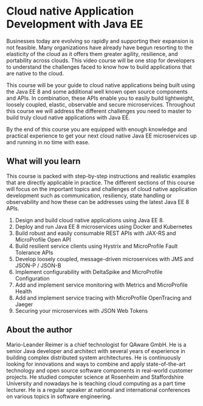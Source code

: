 # Cloud native Application Development with Java EE

Businesses today are evolving so rapidly and supporting their expansion is not feasible. Many organizations have already have begun resorting to the elasticity of the cloud  as it offers them greater agility, resilience, and portability across clouds. This video course will be one stop for developers to understand the challenges faced to know how to build applications that are native to the cloud.

This course will be your guide to cloud native applications being built using the Java EE 8 and some additional well known open source components and APIs. In combination, these APIs enable you to easily build lightweight, loosely coupled, elastic, observable and secure microservices. Throughout this course we will address the different challenges you need to master to build truly cloud native applications with Java EE.

By the end of this course you are equipped with enough knowledge and practical experience to get your next cloud native Java EE microservices up and running in no time with ease.

## What will you learn

This course is packed with step-by-step instructions and realistic examples that are directly applicable in practice. The different sections of this course will focus on the important topics and challenges of cloud native application development such as communication, resiliency, state handling or observability and how these can be addresses using the latest Java EE 8 APIs.

1.	Design and build cloud native applications using Java EE 8.
2.	Deploy and run Java EE 8 microservices using Docker and Kubernetes
3.	Build robust and easily consumable REST APIs with JAX-RS and MicroProfile Open API
4.	Build resilient service clients using Hystrix and MicroProfile Fault Tolerance APIs
5.	Develop loosely coupled, message-driven microservices with JMS and JSON-P / JSON-B
6.	Implement configurability with DeltaSpike and MicroProfile Configuration
7.	Add and implement service monitoring with Metrics and MicroProfile Health
8.	Add and implement service tracing with MicroProfile OpenTracing and Jaeger
9.	Securing your microservices with JSON Web Tokens

## About the author

Mario-Leander Reimer is a chief technologist for QAware GmbH. He is a senior Java developer and architect with several years of experience in building complex distributed system architectures. He is continuously looking for innovations and ways to combine and apply state-of-the-art technology and open source software components in real-world customer projects. He studied computer science at Rosenheim and Staffordshire University and nowadays he is teaching cloud computing as a part time lecturer. He is a regular speaker at national and international conferences on various topics in software engineering.
